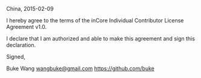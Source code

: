 China, 2015-02-09

I hereby agree to the terms of the inCore Individual Contributor License
Agreement v1.0.

I declare that I am authorized and able to make this agreement and sign this
declaration.

Signed,

Buke Wang wangbuke@gmail.com https://github.com/buke
